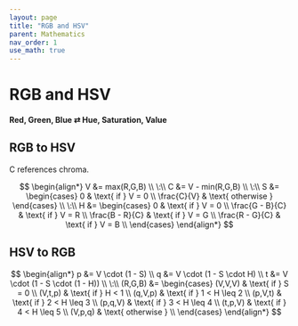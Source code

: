 ```yaml
---
layout: page
title: "RGB and HSV"
parent: Mathematics
nav_order: 1
use_math: true
---
```


# RGB and HSV
#### Red, Green, Blue $\rightleftarrows$ Hue, Saturation, Value

## RGB to HSV

C references chroma.

$$
\begin{align*}
V &= max(R,G,B) \\
\:\\
C &= V - min(R,G,B) \\
\:\\
S &= \begin{cases}
0 & \text{ if } V = 0 \\
\frac{C}{V} & \text{ otherwise }
\end{cases} \\
\:\\
H &= \begin{cases}
0 & \text{ if } V = 0 \\
\frac{G - B}{C} & \text{ if } V = R \\
\frac{B - R}{C} & \text{ if } V = G \\
\frac{R - G}{C} & \text{ if } V = B \\
\end{cases}
\end{align*}
$$

## HSV to RGB

$$
\begin{align*}
p &= V \cdot (1 - S) \\
q &= V \cdot (1 - S \cdot H) \\
t &= V \cdot (1 - S \cdot (1 - H)) \\
\:\\
(R,G,B) &=
\begin{cases}
(V,V,V) & \text{ if } S = 0 \\
(V,t,p) & \text{ if } H < 1 \\
(q,V,p) & \text{ if } 1 < H \leq 2 \\
(p,V,t) & \text{ if } 2 < H \leq 3 \\
(p,q,V) & \text{ if } 3 < H \leq 4 \\
(t,p,V) & \text{ if } 4 < H \leq 5 \\
(V,p,q) & \text{ otherwise } \\
\end{cases}
\end{align*}
$$
